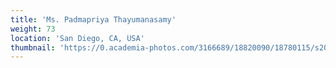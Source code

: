 ```yaml
---
title: 'Ms. Padmapriya Thayumanasamy'
weight: 73
location: 'San Diego, CA, USA'
thumbnail: 'https://0.academia-photos.com/3166689/18820090/18780115/s200_k.kalyanasundaram.jpg'
---
```

